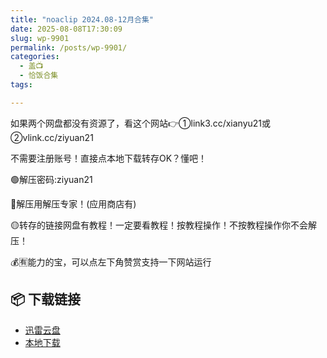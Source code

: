 ```yaml
---
title: "noaclip 2024.08-12月合集"
date: 2025-08-08T17:30:09
slug: wp-9901
permalink: /posts/wp-9901/
categories:
  - 盖📺
  - 恰饭合集
tags:

---
```


如果两个网盘都没有资源了，看这个网站👉①link3.cc/xianyu21或②vlink.cc/ziyuan21

不需要注册账号！直接点本地下载转存OK？懂吧！

🟢解压密码:ziyuan21

🔵解压用解压专家！(应用商店有)

🟡转存的链接网盘有教程！一定要看教程！按教程操作！不按教程操作你不会解压！

💰🈶能力的宝，可以点左下角赞赏支持一下网站运行

## 📦 下载链接
- [迅雷云盘](https://blziyuan21.com/pay-download/9901?key=7ba4bdf8fa&down_id=0)
- [本地下载](https://blziyuan21.com/pay-download/9901?key=7ba4bdf8fa&down_id=1)

